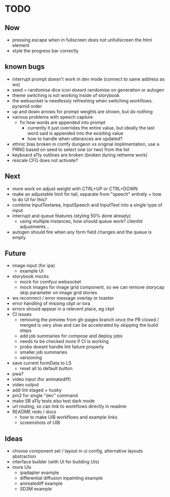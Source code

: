 # TODO

## Now

- pressing escape when in fullscreen does not unfullscreen the html element
- style the progress bar correctly

## known bugs

- interrupt prompt doesn't work in dev mode (connect to same address as ws)
- seed > randomise dice icon doesnt randomise on generation or autogen
- theme switching is not working inside of storybook
- the websocket is needlessly refreshing when switching workflows. pyramid order
- up and down arrows for prompt weights are shown, but do nothing
- various problems with speech capture
  - fix how words are appended into prompt
    - currently it just overrides the entire value, but ideally the last word said is appended into the exisiting value
    - how to handle when utterances are updated?
- ethnic bias broken in comfy dungeon vs original implimentation, use a PRNG based on seed to select one (or two) from the list
- keyboard a11y outlines are broken (broken during retheme work)
- rescale CFG does not activate?

## Next

- more work on adjust weight with CTRL+UP or CTRL+DOWN
- make an adjustable limit for tail, separate from "speech" entirely + how to do UI for this?
- combine InputTextarea, InputSpeech and InputText into a single type of input
- interrupt and queue features (styling 50% done already)
  - using multiple instances, how should queue work? clientId adjustments...
- autogen should fire when any form field changes and the queue is empty

## Future

- image input (for ipa)
  - example UI
- storybook mocks
  - mock for comfyui websocket
  - mock images for image grid component, so we can remove storycap skip parameter on image grid stories
- ws reconnect / error message overlay or toaster
- error handling of missing ckpt or lora
- errors should appear in a relevent place, eg ckpt
- CI issues
  - removing the preview from gh-pages branch once the PR closed / merged is very slow and can be accelerated by skipping the build steps
  - add job summaries for compose and deploy jobs
  - needs to be checked more if CI is working
  - probs doesnt handle lint failure properly
  - smaller job summaries
  - versioning
- save current formData to LS
  - reset all to default button
- pwa?
- video input (for animatediff)
- video output
- add lint staged + husky
- pm2 for single "dev" command
- make SB a11y tests also test dark mode
- url routing, so can link to workflows directly in readme
- README redo / docs
  - how to make UIB workflows and example links
  - screenshots of UIB

## Ideas

- choose component set / layout in ui config, alternative layouts abstraction
- interface builder (with UI for building UIs)
- more UIs
  - ipadapter example
  - differential diffusion inpainting example
  - animatediff example
  - SD3M example

